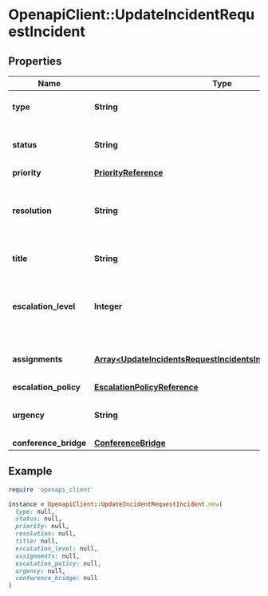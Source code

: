 # OpenapiClient::UpdateIncidentRequestIncident

## Properties

| Name | Type | Description | Notes |
| ---- | ---- | ----------- | ----- |
| **type** | **String** | The incident type. |  |
| **status** | **String** | The new status of the incident. | [optional] |
| **priority** | [**PriorityReference**](PriorityReference.md) |  | [optional] |
| **resolution** | **String** | The resolution for this incident if status is set to resolved. | [optional] |
| **title** | **String** | The new title of the incident. | [optional] |
| **escalation_level** | **Integer** | Escalate the incident to this level in the escalation policy. | [optional] |
| **assignments** | [**Array&lt;UpdateIncidentsRequestIncidentsInnerAssignmentsInner&gt;**](UpdateIncidentsRequestIncidentsInnerAssignmentsInner.md) | Assign the incident to these assignees. | [optional] |
| **escalation_policy** | [**EscalationPolicyReference**](EscalationPolicyReference.md) |  | [optional] |
| **urgency** | **String** | The urgency of the incident. | [optional] |
| **conference_bridge** | [**ConferenceBridge**](ConferenceBridge.md) |  | [optional] |

## Example

```ruby
require 'openapi_client'

instance = OpenapiClient::UpdateIncidentRequestIncident.new(
  type: null,
  status: null,
  priority: null,
  resolution: null,
  title: null,
  escalation_level: null,
  assignments: null,
  escalation_policy: null,
  urgency: null,
  conference_bridge: null
)
```

